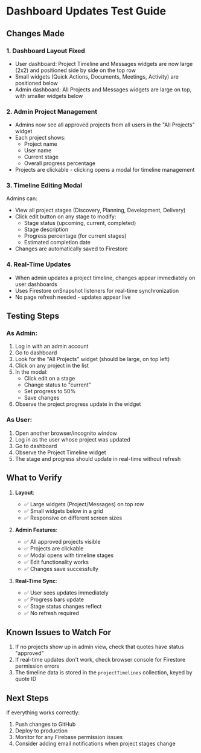 # Dashboard Updates Test Guide

## Changes Made

### 1. **Dashboard Layout Fixed**

- User dashboard: Project Timeline and Messages widgets are now large (2x2) and positioned side by side on the top row
- Small widgets (Quick Actions, Documents, Meetings, Activity) are positioned below
- Admin dashboard: All Projects and Messages widgets are large on top, with smaller widgets below

### 2. **Admin Project Management**

- Admins now see all approved projects from all users in the "All Projects" widget
- Each project shows:
  - Project name
  - User name
  - Current stage
  - Overall progress percentage
- Projects are clickable - clicking opens a modal for timeline management

### 3. **Timeline Editing Modal**

Admins can:

- View all project stages (Discovery, Planning, Development, Delivery)
- Click edit button on any stage to modify:
  - Stage status (upcoming, current, completed)
  - Stage description
  - Progress percentage (for current stages)
  - Estimated completion date
- Changes are automatically saved to Firestore

### 4. **Real-Time Updates**

- When admin updates a project timeline, changes appear immediately on user dashboards
- Uses Firestore onSnapshot listeners for real-time synchronization
- No page refresh needed - updates appear live

## Testing Steps

### As Admin:

1. Log in with an admin account
2. Go to dashboard
3. Look for the "All Projects" widget (should be large, on top left)
4. Click on any project in the list
5. In the modal:
   - Click edit on a stage
   - Change status to "current"
   - Set progress to 50%
   - Save changes
6. Observe the project progress update in the widget

### As User:

1. Open another browser/incognito window
2. Log in as the user whose project was updated
3. Go to dashboard
4. Observe the Project Timeline widget
5. The stage and progress should update in real-time without refresh

## What to Verify

1. **Layout**:
   - ✅ Large widgets (Project/Messages) on top row
   - ✅ Small widgets below in a grid
   - ✅ Responsive on different screen sizes

2. **Admin Features**:
   - ✅ All approved projects visible
   - ✅ Projects are clickable
   - ✅ Modal opens with timeline stages
   - ✅ Edit functionality works
   - ✅ Changes save successfully

3. **Real-Time Sync**:
   - ✅ User sees updates immediately
   - ✅ Progress bars update
   - ✅ Stage status changes reflect
   - ✅ No refresh required

## Known Issues to Watch For

1. If no projects show up in admin view, check that quotes have status "approved"
2. If real-time updates don't work, check browser console for Firestore permission errors
3. The timeline data is stored in the `projectTimelines` collection, keyed by quote ID

## Next Steps

If everything works correctly:

1. Push changes to GitHub
2. Deploy to production
3. Monitor for any Firebase permission issues
4. Consider adding email notifications when project stages change
